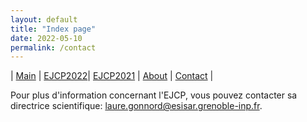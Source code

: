 ```yaml
---
layout: default
title: "Index page"
date: 2022-05-10
permalink: /contact
---
```


| [Main](./index) | [EJCP2022](./ejcp2022)| [EJCP2021](./ejcp2021) | [About](./about) | [Contact](./contact) |


Pour plus d'information concernant l'EJCP, vous pouvez contacter sa directrice scientifique:  [laure.gonnord@esisar.grenoble-inp.fr](mailto:laure.gonnord@esisar.grenoble-inp.fr).
